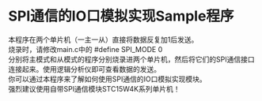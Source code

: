 # SPI通信的IO口模拟实现Sample程序
本程序在两个单片机（一主一从）直接将数据反复加1后发送。 <br/>
烧录时，请修改main.c中的 #define SPI_MODE 0  <br/>
分别将主模式和从模式的程序分别烧录进两个单片机，然后将它们的SPI通信接口连接起来。使用逻辑分析仪即可查看数据的发送。 <br/>
你可以通过本程序来了解如何使用SPI通信的IO口模拟实现模块。 <br/>
强烈建议使用自带SPI通信模块STC15W4K系列单片机！ <br/>